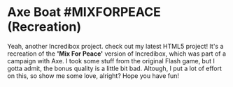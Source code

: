 # Axe Boat #MIXFORPEACE (Recreation)
Yeah, another Incredibox project.
check out my latest HTML5 project! It's a recreation of the **'Mix For Peace'** version of Incredibox, which was part of a campaign with Axe. I took some stuff from the original Flash game, but I gotta admit, the bonus quality is a little bit bad. Altough, I put a lot of effort on this, so show me some love, alright? Hope you have fun!
